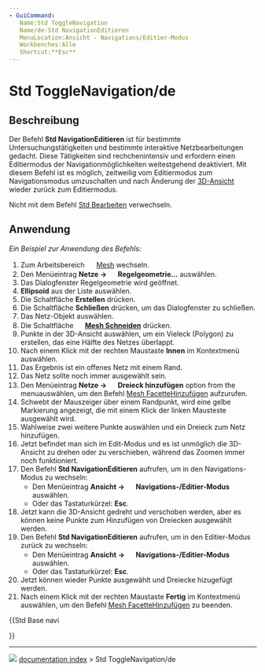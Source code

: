 ```yaml
---
- GuiCommand:
   Name:Std ToggleNavigation
   Name/de:Std NavigationEditieren
   MenuLocation:Ansicht - Navigations/Editier-Modus
   Workbenches:Alle
   Shortcut:**Esc**
---
```


# Std ToggleNavigation/de



## Beschreibung

Der Befehl **Std NavigationEditieren** ist für bestimmte Untersuchungstätigkeiten und bestimmte interaktive Netzbearbeitungen gedacht. Diese Tätigkeiten sind rechchenintensiv und erfordern einen Editiermodus der Navigationmöglichkeiten weitestgehend deaktiviert. Mit diesem Befehl ist es möglich, zeitweilig vom Editiermodus zum Navigationsmodus umzuschalten und nach Änderung der [3D-Ansicht](3D_view/de.md) wieder zurück zum Editiermodus.

Nicht mit dem Befehl [Std Bearbeiten](Std_Edit/de.md) verwechseln.



## Anwendung

*Ein Beispiel zur Anwendung des Befehls:*

1.  Zum Arbeitsbereich <img alt="" src=images/Workbench_Mesh.svg  style="width:16px;"> [Mesh](Mesh_Workbench/de.md) wechseln.
2.  Den Menüeintrag **Netze → <img src="images/Mesh_BuildRegularSolid.svg" width=16px> Regelgeometrie...** auswählen.
3.  Das Dialogfenster Regelgeometrie wird geöffnet.
4.  **Ellipsoid** aus der Liste auswählen.
5.  Die Schaltfläche **Erstellen** drücken.
6.  Die Schaltfläche **Schließen** drücken, um das Dialogfenster zu schließen.
7.  Das Netz-Objekt auswählen.
8.  Die Schaltfläche **<img src="images/Mesh_PolyCut.svg" width=16px> [Mesh Schneiden](Mesh_PolyCut/de.md)** drücken.
9.  Punkte in der 3D-Ansicht auswählen, um ein Vieleck (Polygon) zu erstellen, das eine Hälfte des Netzes überlappt.
10. Nach einem Klick mit der rechten Maustaste **Innen** im Kontextmenü auswählen.
11. Das Ergebnis ist ein offenes Netz mit einem Rand.
12. Das Netz sollte noch immer ausgewählt sein.
13. Den Menüeintrag **Netze → <img src="images/Mesh_AddFacet.svg" width=16px> Dreieck hinzufügen** option from the menuauswählen, um den Befehl [Mesh FacetteHinzufügen](Mesh_AddFacet/de.md) aufzurufen.
14. Schwebt der Mauszeiger über einem Randpunkt, wird eine gelbe Markierung angezeigt, die mit einem Klick der linken Mausteste ausgewählt wird.
15. Wahlweise zwei weitere Punkte auswählen und ein Dreieck zum Netz hinzufügen.
16. Jetzt befindet man sich im Edit-Modus und es ist unmöglich die 3D-Ansicht zu drehen oder zu verschieben, während das Zoomen immer noch funktioniert.
17. Den Befehl **Std NavigationEditieren** aufrufen, um in den Navigations-Modus zu wechseln:
    -   Den Menüeintrag **Ansicht → <img src="images/Std_ToggleNavigation.svg" width=16px> Navigations-/Editier-Modus** auswählen.
    -   Oder das Tastaturkürzel: **Esc**.
18. Jetzt kann die 3D-Ansicht gedreht und verschoben werden, aber es können keine Punkte zum Hinzufügen von Dreiecken ausgewählt werden.
19. Den Befehl **Std NavigationEditieren** aufrufen, um in den Editier-Modus zurück zu wechseln:
    -   Den Menüeintrag **Ansicht → <img src="images/Std_ToggleNavigation.svg" width=16px> Navigations-/Editier-Modus** auswählen.
    -   Oder das Tastaturkürzel: **Esc**.
20. Jetzt können wieder Punkte ausgewählt und Dreiecke hizugefügt werden.
21. Nach einem Klick mit der rechten Maustaste **Fertig** im Kontextmenü auswählen, um den Befehl [Mesh FacetteHinzufügen](Mesh_AddFacet/de.md) zu beenden.





{{Std Base navi

}}



---
![](images/Button_right.svg) [documentation index](../README.md) > Std ToggleNavigation/de
